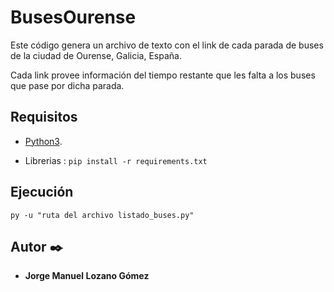 # BusesOurense
Este código genera un archivo de texto con el link de cada parada de buses de la ciudad de Ourense, Galicia, España. 

Cada link provee información del tiempo restante que les falta a los buses que pase por dicha parada.

## Requisitos

* [Python3](https://www.python.org/download/releases/3.0/).

* Librerias : ```pip install -r requirements.txt```

## Ejecución

 ```py -u "ruta del archivo listado_buses.py"```
 
 ## Autor ✒️

* **Jorge Manuel Lozano Gómez**
